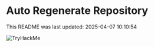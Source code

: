 # Auto Regenerate Repository

This README was last updated: 2025-04-07 10:10:54

 ![TryHackMe](https://tryhackme.com/badge/533634)